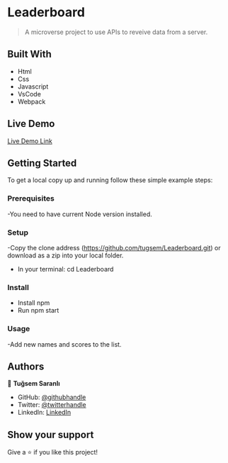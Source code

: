 
# Leaderboard

> A microverse project to use APIs to reveive data from a server.


## Built With

- Html
- Css
- Javascript
- VsCode
- Webpack

## Live Demo 

[Live Demo Link](https://tugsem.github.io/Leaderboard/dist)

## Getting Started

To get a local copy up and running follow these simple example steps:

### Prerequisites

-You need to have current Node version installed.

### Setup

-Copy the clone address (https://github.com/tugsem/Leaderboard.git) or download as a zip into your local folder.
- In your terminal: cd Leaderboard

### Install

- Install npm
- Run npm start

### Usage

-Add new names and scores to the list.

## Authors

👤 **Tuğsem Saranlı**

- GitHub: [@githubhandle](https://github.com/tugsem)
- Twitter: [@twitterhandle](https://twitter.com/TugsemSaranli)
- LinkedIn: [LinkedIn](https://www.linkedin.com/in/tuğsem-saranlı-5b2a98230/?locale=en_US)


## Show your support

Give a ⭐️ if you like this project!

